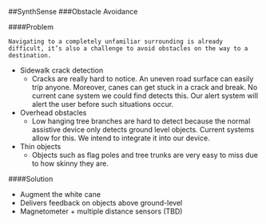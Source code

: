 ##SynthSense
###Obstacle Avoidance

####Problem

    Navigating to a completely unfamiliar surrounding is already difficult, it’s also a challenge to avoid obstacles on the way to a destination.

- Sidewalk crack detection
  - Cracks are really hard to notice. An uneven road surface can easily trip anyone. Moreover, canes can get stuck in a crack and break. No current cane system we could find detects this. Our alert system will alert the user before such situations occur. 
- Overhead obstacles
  - Low hanging tree branches are hard to detect because the normal assistive device only detects ground level objects. Current systems allow for this. We intend to integrate it into our device.
- Thin objects
  - Objects such as flag poles  and tree trunks are very easy to miss due to how skinny they are.

####Solution
- Augment the white cane
- Delivers feedback on objects above ground-level
- Magnetometer + multiple distance sensors (TBD)


